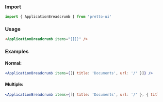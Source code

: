 ### Import

```js static
import { ApplicationBreadcrumb } from 'pretto-ui'
```

### Usage

```html
<ApplicationBreadcrumb items="{[]}" />
```

### Examples

#### Normal:

```jsx
<ApplicationBreadcrumb items={[{ title: 'Documents', url: '/' }]} />
```

#### Multiple:

```jsx
<ApplicationBreadcrumb items={[{ title: 'Documents', url: '/' }, { title: 'Relevés de compte', url: '/' }]} />
```
